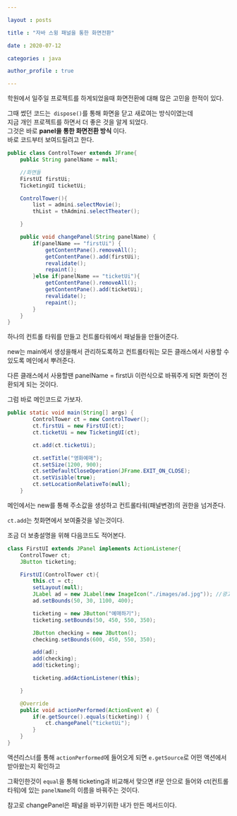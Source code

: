 ```yaml
---

layout : posts

title : "자바 스윙 패널을 통한 화면전환"

date : 2020-07-12

categories : java

author_profile : true

---
```


학원에서 일주일 프로젝트를 하게되었을때 화면전환에 대해 많은 고민을 한적이 있다.  


그때 썼던 코드는` dispose()`를 통해 화면을 닫고 새로여는 방식이였는데   
지금 개인 프로젝트를 하면서 더 좋은 것을 알게 되었다.  
그것은 바로 **panel을 통한 화면전환 방식** 이다.  
바로 코드부터 보여드릴려고 한다.  
```java
public class ControlTower extends JFrame{
	public String panelName = null;

	//화면들
	FirstUI firstUi;
	TicketingUI ticketUi;

	ControlTower(){
		list = admini.selectMovie();
		thList = thAdmini.selectTheater();

	}

	public void changePanel(String panelName) {
		if(panelName == "firstUi") {
			getContentPane().removeAll();
			getContentPane().add(firstUi);
			revalidate();
			repaint();
		}else if(panelName == "ticketUi"){
			getContentPane().removeAll();
			getContentPane().add(ticketUi);
			revalidate();
			repaint();
		}
	}
}

```

하나의 컨트롤 타워를 만들고 컨트롤타워에서 패널들을 만들어준다.  

new는 main에서 생성을해서 관리하도록하고 컨트롤타워는 모든 클래스에서 사용할 수있도록 메인에서 뿌려준다.  

다른 클래스에서 사용할땐 panelName = firstUi 이런식으로 바꿔주게 되면 화면이 전환되게 되는 것이다.  

그럼 바로 메인코드로 가보자.  


```java
public static void main(String[] args) {
		ControlTower ct = new ControlTower();
		ct.firstUi = new FirstUI(ct);
		ct.ticketUi = new TicketingUI(ct);

		ct.add(ct.ticketUi);

		ct.setTitle("영화예매");
		ct.setSize(1200, 900);
		ct.setDefaultCloseOperation(JFrame.EXIT_ON_CLOSE);
		ct.setVisible(true);
		ct.setLocationRelativeTo(null);
	}

```

메인에서는 new를 통해 주소값을 생성하고 컨트롤타워(패널변경)의 권한을 넘겨준다.  

`ct.add`는 첫화면에서 보여줄것을 넣는것이다.  

조금 더 보충설명을 위해 다음코드도 적어본다.  


```java
class FirstUI extends JPanel implements ActionListener{
	ControlTower ct;
	JButton ticketing;

	FirstUI(ControlTower ct){
		this.ct = ct;
		setLayout(null);
		JLabel ad = new JLabel(new ImageIcon("./images/ad.jpg")); //광고
		ad.setBounds(50, 30, 1100, 400);

		ticketing = new JButton("예매하기");
		ticketing.setBounds(50, 450, 550, 350);

		JButton checking = new JButton();
		checking.setBounds(600, 450, 550, 350);

		add(ad);
		add(checking);
		add(ticketing);

		ticketing.addActionListener(this);

	}

	@Override
	public void actionPerformed(ActionEvent e) {
		if(e.getSource().equals(ticketing)) {
			ct.changePanel("ticketUi");
		}
	}
}
```

액션리스너를 통해 `actionPerformed`에 들어오게 되면 `e.getSource`로 어떤 액션에서 받아왔는지 확인하고

그확인한것이 `equal`을 통해 ticketing과 비교해서 맞으면 if문 안으로 들어와 ct(컨트롤타워)에 있는 `panelName`의 이름을 바꿔주는 것이다.  

참고로 changePanel은 패널을 바꾸기위한 내가 만든 메서드이다.
